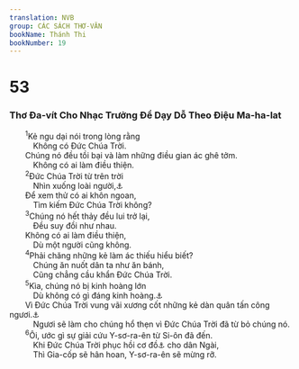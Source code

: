 ```yaml
---
translation: NVB
group: CÁC SÁCH THƠ-VĂN
bookName: Thánh Thi 
bookNumber: 19
---
```


<div class="title"><h1>53</h1><h3>Thơ Đa-vít Cho Nhạc Trưởng Để Dạy Dỗ Theo Điệu Ma-ha-lat </h3></div>
<span class="verse thi_53_1">  <sup>1</sup>Kẻ ngu dại nói trong lòng rằng <br/>   Không có Đức Chúa Trời. <br/>  Chúng nó đều tồi bại và làm những điều gian ác ghê tởm. <br/>   Không có ai làm điều thiện. <br/></span>
<span class="verse thi_53_2">  <sup>2</sup>Đức Chúa Trời từ trên trời <br/>   Nhìn xuống loài người,<a data-toggle="tooltip" data-placement="bottom" title="Nt: con cái loài người">⚓</a><br/>  Để xem thử có ai khôn ngoan, <br/>   Tìm kiếm Đức Chúa Trời không? <br/></span>
<span class="verse thi_53_3">  <sup>3</sup>Chúng nó hết thảy đều lui trở lại, <br/>   Đều suy đồi như nhau. <br/>  Không có ai làm điều thiện, <br/>   Dù một người cũng không. <br/></span>
<span class="verse thi_53_4">  <sup>4</sup>Phải chăng những kẻ làm ác thiếu hiểu biết? <br/>   Chúng ăn nuốt dân ta như ăn bánh, <br/>   Cũng chẳng cầu khẩn Đức Chúa Trời. <br/></span>
<span class="verse thi_53_5">  <sup>5</sup>Kìa, chúng nó bị kinh hoàng lớn <br/>   Dù không có gì đáng kinh hoàng.<a data-toggle="tooltip" data-placement="bottom" title="Ctd: sự kinh hoàng chúng nó chưa bao giờ biết">⚓</a><br/>  Vì Đức Chúa Trời vung vãi xương cốt những kẻ dàn quân tấn công ngươi.<a data-toggle="tooltip" data-placement="bottom" title="Nt: những kẻ đóng trại tấn công ngươi">⚓</a><br/>   Ngươi sẽ làm cho chúng hổ thẹn vì Đức Chúa Trời đã từ bỏ chúng nó. <br/></span>
<span class="verse thi_53_6">  <sup>6</sup>Ôi, ước gì sự giải cứu Y-sơ-ra-ên từ Si-ôn đã đến. <br/>   Khi Đức Chúa Trời phục hồi cơ đồ<a data-toggle="tooltip" data-placement="bottom" title="Ctd: đem phu tù của dân Ngài trở về">⚓</a> cho dân Ngài, <br/>   Thì Gia-cốp sẽ hân hoan, Y-sơ-ra-ên sẽ mừng rỡ. <br/></span>
